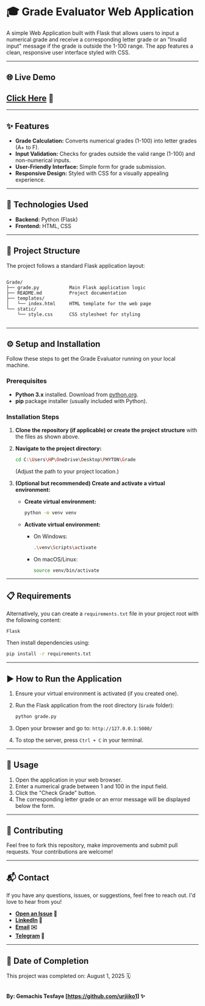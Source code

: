 # 🎓 Grade Evaluator Web Application


A simple Web Application built with Flask that allows users to input a numerical grade and receive a corresponding letter grade  or an "Invalid input" message if the grade is outside the 1-100 range. The app features a clean, responsive user interface styled with CSS.

---

## 🌐 Live Demo

## [Click Here](https://grade-evaluator.onrender.com) 🚀


---
## ✨ Features

* **Grade Calculation:** Converts numerical grades (1-100) into letter grades (A+ to F).
* **Input Validation:** Checks for grades outside the valid range (1-100) and non-numerical inputs.
* **User-Friendly Interface:** Simple form for grade submission.
* **Responsive Design:** Styled with CSS for a visually appealing experience.

---

## 🚀 Technologies Used

* **Backend:** Python (Flask)
* **Frontend:** HTML, CSS

---

## 📁 Project Structure

The project follows a standard Flask application layout:

```

Grade/
├── grade.py           Main Flask application logic
├── README.md          Project documentation
├── templates/
│   └── index.html     HTML template for the web page
└── static/
    └── style.css      CSS stylesheet for styling


````

---

## ⚙️ Setup and Installation

Follow these steps to get the Grade Evaluator running on your local machine.

### Prerequisites

* **Python 3.x** installed. Download from [python.org](https://www.python.org/downloads/).
* **pip** package installer (usually included with Python).

### Installation Steps

1.  **Clone the repository (if applicable) or create the project structure** with the files as shown above.
2.  **Navigate to the project directory:**

    ```bash
    cd C:\Users\HP\OneDrive\Desktop\PHYTON\Grade
    ```
    (Adjust the path to your project location.)

3.  **(Optional but recommended) Create and activate a virtual environment:**
    * **Create virtual environment:**

        ```bash
        python -m venv venv
        ```
    * **Activate virtual environment:**
        * On Windows:

            ```bash
            .\venv\Scripts\activate
            ```
        * On macOS/Linux:

            ```bash
            source venv/bin/activate
            ```

---


## 📋 Requirements

Alternatively, you can create a `requirements.txt` file in your project root with the following content:

```text
Flask
````

Then install dependencies using:

```bash
pip install -r requirements.txt
```


---


## ▶️ How to Run the Application

1.  Ensure your virtual environment is activated (if you created one).

2.  Run the Flask application from the root directory (`Grade` folder):

    ```bash
    python grade.py
    ```

3.  Open your browser and go to:
    `http://127.0.0.1:5000/`

4.  To stop the server, press `Ctrl + C` in your terminal.


---


## 📝 Usage

1.  Open the application in your web browser.
2.  Enter a numerical grade between 1 and 100 in the input field.
3.  Click the "Check Grade" button.
4.  The corresponding letter grade or an error message will be displayed below the form.


---


## 🤝 Contributing

Feel free to fork this repository, make improvements and submit pull requests.
  Your contributions are welcome!



-----

## 📬 Contact

If you have any questions, issues, or suggestions, feel free to reach out. I'd love to hear from you\!

 * **[Open an Issue](https://github.com/urjiiko1/GradeEvaluator/issues) 💬**
* **[LinkedIn](https://www.linkedin.com/in/gemachis-tesfaye-137196318) 👤**
* **[Email](mailto:gemachistesfaye36@gmail.com) ✉️**
* **[Telegram](https://t.me/urjiiko1) 📱**



---

## 📅 Date of Completion

This project was completed on: August 1, 2025 🗓️

## 

**By: Gemachis Tesfaye [https://github.com/urjiiko1] ✨**

